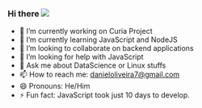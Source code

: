 ### Hi there ![](https://github.githubassets.com/images/mona-whisper.gif)


- 🔭 I’m currently working on Curia Project
- 🌱 I’m currently learning JavaScript and NodeJS
- 👯 I’m looking to collaborate on backend applications
- 🤔 I’m looking for help with JavaScript
- 💬 Ask me about DataScience or Linux stuffs
- 📫 How to reach me: danieloliveira7@gmail.com
- 😄 Pronouns: He/Him
- ⚡ Fun fact: JavaScript took just 10 days to develop.
